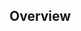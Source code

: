 <!--
Please read and fill out this form before submitting your PR.

Please make sure you have reviewed our contributors guide before submitting your
first PR.
-->

## Overview

<!-- 
Please provide an explanation of the PR, including the appropriate context,
background, goal, and rationale. If there is an issue with this information,
please provide a tl;dr and link the issue. 
-->
